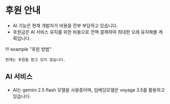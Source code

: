 # 후원 안내

- AI 기능은 현재 개발자가 비용을 전부 부담하고 있습니다.
- 후원금은 AI 서비스 유지를 위한 비용으로 전액 결제하여 최대한 오래 유지해볼 계획입니다.

!!! example "후원 방법"

    현재는 후원을 받고 있지 않습니다.

## AI 서비스

- AI는 gemini 2.5 flash 모델을 사용중이며, 임베딩모델은 voyage 3.5를 활용하고 있습니다.